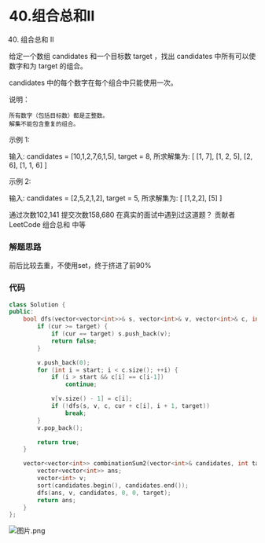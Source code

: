 # 40.组合总和II

40. 组合总和 II

给定一个数组 candidates 和一个目标数 target ，找出 candidates 中所有可以使数字和为 target 的组合。

candidates 中的每个数字在每个组合中只能使用一次。

说明：

    所有数字（包括目标数）都是正整数。
    解集不能包含重复的组合。

示例 1:

输入: candidates = [10,1,2,7,6,1,5], target = 8,
所求解集为:
[
  [1, 7],
  [1, 2, 5],
  [2, 6],
  [1, 1, 6]
]

示例 2:

输入: candidates = [2,5,2,1,2], target = 5,
所求解集为:
[
  [1,2,2],
  [5]
]

通过次数102,141
提交次数158,680
在真实的面试中遇到过这道题？
贡献者
LeetCode
组合总和
中等


### 解题思路
前后比较去重，不使用set，终于挤进了前90%

### 代码

```cpp
class Solution {
public:
    bool dfs(vector<vector<int>>& s, vector<int>& v, vector<int>& c, int cur, int start, int target) {
        if (cur >= target) {
            if (cur == target) s.push_back(v);
            return false;
        }

        v.push_back(0);
        for (int i = start; i < c.size(); ++i) {
            if (i > start && c[i] == c[i-1])
                continue;

            v[v.size() - 1] = c[i];
            if (!dfs(s, v, c, cur + c[i], i + 1, target))
                break;
        }
        v.pop_back();

        return true;
    }

    vector<vector<int>> combinationSum2(vector<int>& candidates, int target) {
        vector<vector<int>> ans;
        vector<int> v;
        sort(candidates.begin(), candidates.end());
        dfs(ans, v, candidates, 0, 0, target);
        return ans;
    }
};
```

![图片.png](https://pic.leetcode-cn.com/1599750129-oLVxRF-%E5%9B%BE%E7%89%87.png)
